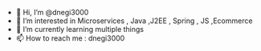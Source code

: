 - 👋 Hi, I’m @dnegi3000
- 👀 I’m interested in Microservices , Java ,J2EE , Spring , JS ,Ecommerce 
- 🌱 I’m currently learning multiple things 
- 📫 How to reach me  : dnegi3000
